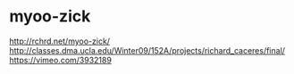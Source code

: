 # myoo-zick

http://rchrd.net/myoo-zick/
http://classes.dma.ucla.edu/Winter09/152A/projects/richard_caceres/final/
https://vimeo.com/3932189

